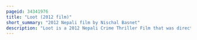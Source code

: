 ```yaml
---
pageid: 34341976
title: "Loot (2012 film)"
short_summary: "2012 Nepali film by Nischal Basnet"
description: "Loot is a 2012 Nepali Crime Thriller Film that was directed and written by Nischal Basnet in his Debut. The Film was produced by Madhav Wagle and narendra Maharjan with princess Movies and black Horse Pictures. The Film features an ensemble Cast including Saugat Malla, Dayahang Rai, Karma Shakya, Prateek Raj Neupane, Sushil Raj Pandey, Reecha Sharma, Srijana Subba, Praveen Khatiwada and Sushma Karki."
---
```

